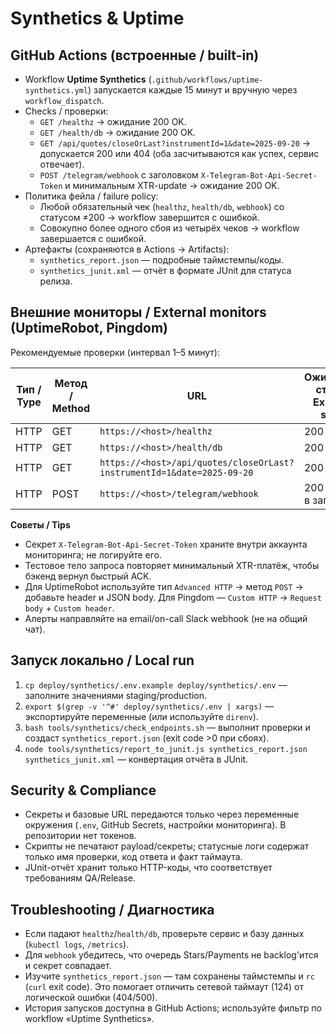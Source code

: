 # Synthetics & Uptime

## GitHub Actions (встроенные / built-in)
- Workflow **Uptime Synthetics** (`.github/workflows/uptime-synthetics.yml`) запускается каждые 15 минут и вручную через `workflow_dispatch`.
- Checks / проверки:
  - `GET /healthz` → ожидание 200 OK.
  - `GET /health/db` → ожидание 200 OK.
  - `GET /api/quotes/closeOrLast?instrumentId=1&date=2025-09-20` → допускается 200 или 404 (оба засчитываются как успех, сервис отвечает).
  - `POST /telegram/webhook` с заголовком `X-Telegram-Bot-Api-Secret-Token` и минимальным XTR-update → ожидание 200 OK.
- Политика фейла / failure policy:
  - Любой обязательный чек (`healthz`, `health/db`, `webhook`) со статусом ≠200 → workflow завершится с ошибкой.
  - Совокупно более одного сбоя из четырёх чеков → workflow завершается с ошибкой.
- Артефакты (сохраняются в Actions → Artifacts):
  - `synthetics_report.json` — подробные таймстемпы/коды.
  - `synthetics_junit.xml` — отчёт в формате JUnit для статуса релиза.

## Внешние мониторы / External monitors (UptimeRobot, Pingdom)
Рекомендуемые проверки (интервал 1–5 минут):

| Тип / Type | Метод / Method | URL | Ожидаемый статус / Expected status |
| --- | --- | --- | --- |
| HTTP | GET | `https://<host>/healthz` | 200 |
| HTTP | GET | `https://<host>/health/db` | 200 |
| HTTP | GET | `https://<host>/api/quotes/closeOrLast?instrumentId=1&date=2025-09-20` | 200 или 404 |
| HTTP | POST | `https://<host>/telegram/webhook` | 200 (секрет в заголовке) |

**Советы / Tips**
- Секрет `X-Telegram-Bot-Api-Secret-Token` храните внутри аккаунта мониторинга; не логируйте его.
- Тестовое тело запроса повторяет минимальный XTR-платёж, чтобы бэкенд вернул быстрый ACK.
- Для UptimeRobot используйте тип `Advanced HTTP` → метод `POST` → добавьте header и JSON body. Для Pingdom — `Custom HTTP` → `Request body` + `Custom header`.
- Алерты направляйте на email/on-call Slack webhook (не на общий чат).

## Запуск локально / Local run
1. `cp deploy/synthetics/.env.example deploy/synthetics/.env` — заполните значениями staging/production.
2. `export $(grep -v '^#' deploy/synthetics/.env | xargs)` — экспортируйте переменные (или используйте `direnv`).
3. `bash tools/synthetics/check_endpoints.sh` — выполнит проверки и создаст `synthetics_report.json` (exit code >0 при сбоях).
4. `node tools/synthetics/report_to_junit.js synthetics_report.json synthetics_junit.xml` — конвертация отчёта в JUnit.

## Security & Compliance
- Секреты и базовые URL передаются только через переменные окружения (`.env`, GitHub Secrets, настройки мониторинга). В репозитории нет токенов.
- Скрипты не печатают payload/секреты; статусные логи содержат только имя проверки, код ответа и факт таймаута.
- JUnit-отчёт хранит только HTTP-коды, что соответствует требованиям QA/Release.

## Troubleshooting / Диагностика
- Если падают `healthz`/`health/db`, проверьте сервис и базу данных (`kubectl logs`, `/metrics`).
- Для `webhook` убедитесь, что очередь Stars/Payments не backlog'ится и секрет совпадает.
- Изучите `synthetics_report.json` — там сохранены таймстемпы и `rc` (`curl` exit code). Это помогает отличить сетевой таймаут (124) от логической ошибки (404/500).
- История запусков доступна в GitHub Actions; используйте фильтр по workflow «Uptime Synthetics».
